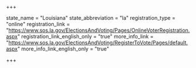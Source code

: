 +++

state_name = "Louisiana"
state_abbreviation = "la"
registration_type = "online"
registration_link = "https://www.sos.la.gov/ElectionsAndVoting/Pages/OnlineVoterRegistration.aspx"
registration_link_english_only = "true"
more_info_link = "https://www.sos.la.gov/ElectionsAndVoting/RegisterToVote/Pages/default.aspx"
more_info_link_english_only = "true"

+++